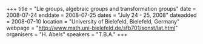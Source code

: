 +++
title = "Lie groups, algebraic groups and transformation groups"
date = 2008-07-24
enddate = 2008-07-25
dates = "July 24 - 25, 2008"
dateadded = 2008-07-10
location = "University of Bielefeld, Bielefeld, Germany"
webpage = "http://www.math.uni-bielefeld.de/sfb701/sonst/lat.html"
organisers = "H. Abels"
speakers = "T.B.A."
+++
